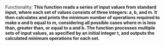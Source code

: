 Functionality: **This function reads a series of input values from standard input, where each set of values consists of three integers: a, b, and m. It then calculates and prints the minimum number of operations required to make a and b equal to m, considering all possible cases where m is less than, greater than, or equal to a and b. The function processes multiple sets of input values, as specified by an initial integer t, and outputs the calculated minimum operations for each set.**